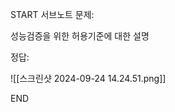 START
서브노트
문제:

성능검증을 위한 허용기준에 대한 설명 

정답:

![[스크린샷 2024-09-24 14.24.51.png]]
<!--ID: 1727688301315-->
END